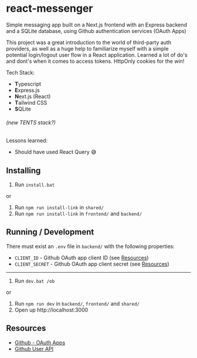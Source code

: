 # react-messenger

Simple messaging app built on a Next.js frontend with an Express backend and a SQLite database, using Github authentication services (OAuth Apps)

This project was a great introduction to the world of third-party auth providers, as well as a huge help to familiarize myself with a simple potential login/logout user flow in a React application. Learned a lot of do's and dont's when it comes to access tokens. HttpOnly cookies for the win!

Tech Stack:
- **T**ypescript
- **E**xpress.js
- **N**ext.js (React)
- **T**ailwind CSS
- **S**QLite

###### (new TENTS stack?)

Lessons learned:
- Should have used React Query 😅

## Installing

1. Run `install.bat`

or

1. Run `npm run install-link` in `shared/`
2. Run `npm run install-link` in `frontend/` and `backend/`

## Running / Development

There must exist an `.env` file in `backend/` with the following properties:
- `CLIENT_ID` - Github OAuth app client ID (see [Resources](#Resources))
- `CLIENT_SECRET` - Github OAuth app client secret (see [Resources](#Resources))

---

1. Run `dev.bat /ob`

or

1. Run `npm run dev` in `backend/`, `frontend/` and `shared/`
2. Open up http://localhost:3000

## Resources

- [Github - OAuth Apps](https://docs.github.com/en/apps/oauth-apps)
- [Github User API](https://docs.github.com/en/rest/users?apiVersion=2022-11-28)
